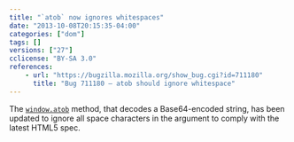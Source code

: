 ```yaml
---
title: "`atob` now ignores whitespaces"
date: "2013-10-08T20:15:35-04:00"
categories: ["dom"]
tags: []
versions: ["27"]
cclicense: "BY-SA 3.0"
references:
    - url: "https://bugzilla.mozilla.org/show_bug.cgi?id=711180"
      title: "Bug 711180 – atob should ignore whitespace"
---
```

The [`window.atob`](https://developer.mozilla.org/docs/Web/API/window.atob) method, that decodes a Base64-encoded string, has been updated to ignore all space characters in the argument to comply with the latest HTML5 spec.

